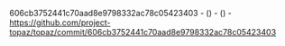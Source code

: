 606cb3752441c70aad8e9798332ac78c05423403 -  () -  () - https://github.com/project-topaz/topaz/commit/606cb3752441c70aad8e9798332ac78c05423403
